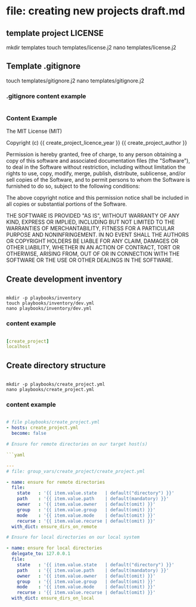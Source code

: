 # file: creating new projects draft.md

## 

## template project LICENSE

mkdir templates
touch templates/license.j2
nano templates/license.j2

## Template .gitignore

touch templates/gitignore.j2
nano templates/gitignore.j2

### .gitignore content example

```
```

### Content Example

The MIT License (MIT)

Copyright (c)  {{ create_project_licence_year }} {{ create_project_author }}

Permission is hereby granted, free of charge, to any person obtaining a copy
of this software and associated documentation files (the "Software"), to deal
in the Software without restriction, including without limitation the rights
to use, copy, modify, merge, publish, distribute, sublicense, and/or sell
copies of the Software, and to permit persons to whom the Software is
furnished to do so, subject to the following conditions:

The above copyright notice and this permission notice shall be included in all
copies or substantial portions of the Software.

THE SOFTWARE IS PROVIDED "AS IS", WITHOUT WARRANTY OF ANY KIND, EXPRESS OR
IMPLIED, INCLUDING BUT NOT LIMITED TO THE WARRANTIES OF MERCHANTABILITY,
FITNESS FOR A PARTICULAR PURPOSE AND NONINFRINGEMENT. IN NO EVENT SHALL THE
AUTHORS OR COPYRIGHT HOLDERS BE LIABLE FOR ANY CLAIM, DAMAGES OR OTHER
LIABILITY, WHETHER IN AN ACTION OF CONTRACT, TORT OR OTHERWISE, ARISING FROM,
OUT OF OR IN CONNECTION WITH THE SOFTWARE OR THE USE OR OTHER DEALINGS IN THE
SOFTWARE.

## Create development inventory

```shell

mkdir -p playbooks/inventory
touch playbooks/inventory/dev.yml
nano playbooks/inventory/dev.yml

```

### content example

```yaml

[create_project]
localhost

```

## Create directory structure

```shell

mkdir -p playbooks/create_project.yml
nano playbooks/create_project.yml

```

### content example

```yaml

# file playbooks/create_project.yml
- hosts: create_project.yml
  become: false

# Ensure for remote directories on our target host(s)

```yaml

---
# file: group_vars/create_project/create_project.yml

- name: ensure for remote directories
  file:
    state   : '{{ item.value.state   | default("directory") }}'
    path    : '{{ item.value.path    | default(mandatory) }}'
    owner   : '{{ item.value.owner   | default(omit) }}'
    group   : '{{ item.value.group   | default(omit) }}'
    mode    : '{{ item.value.mode    | default(omit) }}'
    recurse : '{{ item.value.recurse | default(omit) }}'
  with_dict: ensure_dirs_on_remote

# Ensure for local directories on our local system

- name: ensure for local directories
  delegate_to: 127.0.0.1
  file:
    state   : '{{ item.value.state   | default("directory") }}'
    path    : '{{ item.value.path    | default(mandatory) }}'
    owner   : '{{ item.value.owner   | default(omit) }}'
    group   : '{{ item.value.group   | default(omit) }}'
    mode    : '{{ item.value.mode    | default(omit) }}'
    recurse : '{{ item.value.recurse | default(omit) }}'
  with_dict: ensure_dirs_on_local

```
## 
